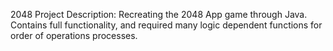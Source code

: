 2048 Project Description:
  Recreating the 2048 App game through Java. 
  Contains full functionality, and required many logic dependent functions for order of operations processes.
